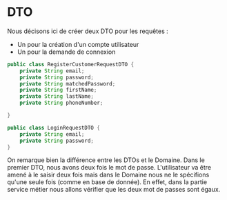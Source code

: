 # DTO

Nous décisons ici de créer deux DTO pour les requêtes :
- Un pour la création d'un compte utilisateur
- Un pour la demande de connexion

```Java
public class RegisterCustomerRequestDTO {
	private String email;
	private String password;
	private String matchedPassword;
	private String firstName;
	private String lastName;
	private String phoneNumber;

}
```

```Java
public class LoginRequestDTO {
	private String email;
	private String password;
}
```

On remarque bien la différence entre les DTOs et le Domaine. Dans le premier DTO, nous avons deux fois le mot de passe. L'utilisateur va être amené à le saisir deux fois mais dans le Domaine nous ne le spécifions qu'une seule fois (comme en base de donnée). En effet, dans la partie service métier nous allons vérifier que les deux mot de passes sont égaux.